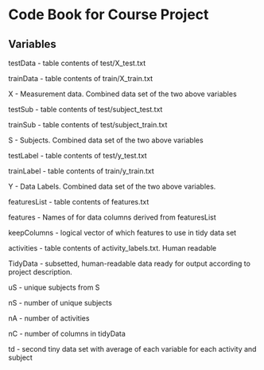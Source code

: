 # Code Book for Course Project

## Variables

testData - table contents of test/X_test.txt

trainData - table contents of train/X_train.txt

X - Measurement data. Combined data set of the two above variables

testSub - table contents of test/subject_test.txt

trainSub - table contents of test/subject_train.txt

S - Subjects. Combined data set of the two above variables

testLabel - table contents of test/y_test.txt

trainLabel - table contents of train/y_train.txt

Y - Data Labels. Combined data set of the two above variables.

featuresList - table contents of features.txt

features - Names of for data columns derived from featuresList

keepColumns - logical vector of which features to use in tidy data set

activities - table contents of activity_labels.txt. Human readable

TidyData - subsetted, human-readable data ready for output according to project description.

uS - unique subjects from S

nS - number of unique subjects

nA - number of activities

nC - number of columns in tidyData

td - second tiny data set with average of each variable for each activity and subject

